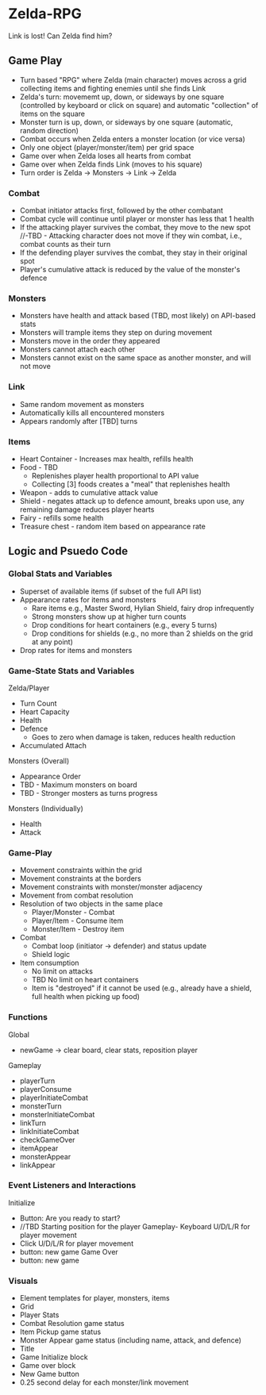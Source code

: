 # Zelda-RPG
Link is lost! Can Zelda find him? 

## Game Play
- Turn based "RPG" where Zelda (main character) moves across a grid collecting items and fighting enemies until she finds Link
- Zelda's turn: movememt up, down, or sideways by one square (controlled by keyboard or click on square) and automatic "collection" of items on the square
- Monster turn is up, down, or sideways by one square (automatic, random direction)
- Combat occurs when Zelda enters a monster location (or vice versa)
- Only one object (player/monster/item) per grid space
- Game over when Zelda loses all hearts from combat
- Game over when Zelda finds Link (moves to his square)
- Turn order is Zelda -> Monsters -> Link -> Zelda

  
### Combat
- Combat initiator attacks first, followed by the other combatant
- Combat cycle will continue until player or monster has less that 1 health
- If the attacking player survives the combat, they move to the new spot
  //-TBD - Attacking character does not move if they win combat, i.e., combat counts as their turn 
- If the defending player survives the combat, they stay in their original spot
- Player's cumulative attack is reduced by the value of the monster's defence

### Monsters
- Monsters have health and attack based (TBD, most likely) on API-based stats
- Monsters will trample items they step on during movement
- Monsters move in the order they appeared
- Monsters cannot attach each other
- Monsters cannot exist on the same space as another monster, and will not move 

### Link
- Same random movement as monsters
- Automatically kills all encountered monsters
- Appears randomly after [TBD] turns

### Items
- Heart Container - Increases max health, refills health
- Food - TBD
  - Replenishes player health proportional to API value
  - Collecting [3] foods creates a "meal" that replenishes health
- Weapon - adds to cumulative attack value
- Shield - negates attack up to defence amount, breaks upon use, any remaining damage reduces player hearts
- Fairy - refills some health
- Treasure chest - random item based on appearance rate

## Logic and Psuedo Code

### Global Stats and Variables
- Superset of available items (if subset of the full API list)
- Appearance rates for items and monsters
  - Rare items e.g., Master Sword, Hylian Shield, fairy drop infrequently
  - Strong monsters show up at higher turn counts
  - Drop conditions for heart containers (e.g., every 5 turns)
  - Drop conditions for shields (e.g., no more than 2 shields on the grid at any point)
- Drop rates for items and monsters

### Game-State Stats and Variables

Zelda/Player
- Turn Count
- Heart Capacity
- Health
- Defence
  - Goes to zero when damage is taken, reduces health reduction
- Accumulated Attach

Monsters (Overall)
- Appearance Order
- TBD - Maximum monsters on board
- TBD - Stronger mosters as turns progress

Monsters (Individually)
- Health
- Attack

### Game-Play

- Movement constraints within the grid
- Movement constraints at the borders
- Movement constraints with monster/monster adjacency
- Movement from combat resolution
- Resolution of two objects in the same place
  - Player/Monster - Combat
  - Player/Item - Consume item
  - Monster/Item - Destroy item
- Combat
  - Combat loop (initiator -> defender) and status update
  - Shield logic
- Item consumption
  - No limit on attacks
  - TBD No limit on heart containers
  - Item is "destroyed" if it cannot be used (e.g., already have a shield, full health when picking up food)

### Functions
Global
- newGame -> clear board, clear stats, reposition player

Gameplay
- playerTurn
- playerConsume
- playerInitiateCombat
- monsterTurn
- monsterInitiateCombat
- linkTurn
- linkInitiateCombat
- checkGameOver
- itemAppear
- monsterAppear
- linkAppear

### Event Listeners and Interactions

Initialize
- Button: Are you ready to start?
- //TBD Starting position for the player
Gameplay- Keyboard U/D/L/R for player movement
- Click U/D/L/R for player movement
- button: new game
Game Over
- button: new game


### Visuals
- Element templates for player, monsters, items
- Grid
- Player Stats
- Combat Resolution game status
- Item Pickup game status
- Monster Appear game status (including name, attack, and defence)
- Title
- Game Initialize block
- Game over block
- New Game button
- 0.25 second delay for each monster/link movement

